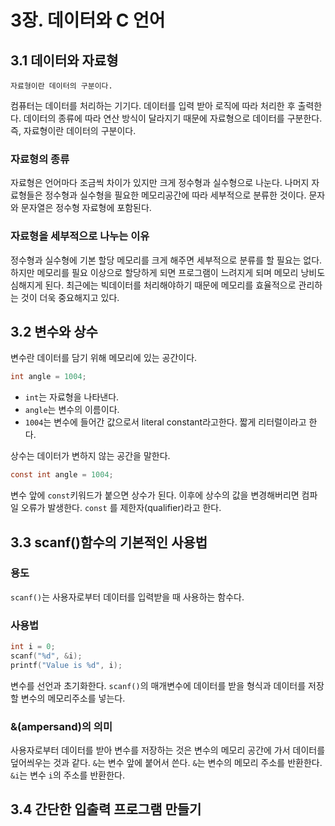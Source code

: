 # 3장. 데이터와 C 언어
## 3.1 데이터와 자료형
```
자료형이란 데이터의 구분이다.
```
컴퓨터는 데이터를 처리하는 기기다. 데이터를 입력 받아 로직에 따라 처리한 후 출력한다. 데이터의 종류에 따라 연산 방식이 달라지기 때문에 자료형으로 데이터를 구분한다. 즉, 자료형이란 데이터의 구분이다.

### 자료형의 종류
자료형은 언어마다 조금씩 차이가 있지만 크게 정수형과 실수형으로 나눈다. 나머지 자료형들은 정수형과 실수형을 필요한 메모리공간에 따라 세부적으로 분류한 것이다. 문자와 문자열은 정수형 자료형에 포함된다. 

### 자료형을 세부적으로 나누는 이유
정수형과 실수형에 기본 할당 메모리를 크게 해주면 세부적으로 분류를 할 필요는 없다. 하지만 메모리를 필요 이상으로 할당하게 되면 프로그램이 느려지게 되며 메모리 낭비도 심해지게 된다. 최근에는 빅데이터를 처리해야하기 때문에 메모리를 효율적으로 관리하는 것이 더욱 중요해지고 있다. 

## 3.2 변수와 상수
변수란 데이터를 담기 위해 메모리에 있는 공간이다. 
```C
int angle = 1004;
```
- `int`는 자료형을 나타낸다.
- `angle`는 변수의 이름이다.
- `1004`는 변수에 들어간 값으로서 literal constant라고한다. 짧게 리터럴이라고 한다.

상수는 데이터가 변하지 않는 공간을 말한다.
```C
const int angle = 1004;
```
변수 앞에 `const`키워드가 붙으면 상수가 된다.
이후에 상수의 값을 변경해버리면 컴파일 오류가 발생한다.
`const` 를 제한자(qualifier)라고 한다.

## 3.3 scanf()함수의 기본적인 사용법
### 용도
`scanf()`는 사용자로부터 데이터를 입력받을 때 사용하는 함수다.

### 사용법
```C
int i = 0;
scanf("%d", &i);
printf("Value is %d", i);
```
변수를 선언과 초기화한다.
`scanf()`의 매개변수에 데이터를 받을 형식과 데이터를 저장할 변수의 메모리주소를 넣는다.

### &(ampersand)의 의미
사용자로부터 데이터를 받아 변수를 저장하는 것은 변수의 메모리 공간에 가서 데이터를 덮어씌우는 것과 같다.
`&`는 변수 앞에 붙어서 쓴다. `&`는 변수의 메모리 주소를 반환한다.
`&i`는 변수 `i`의 주소를 반환한다.

## 3.4 간단한 입출력 프로그램 만들기




